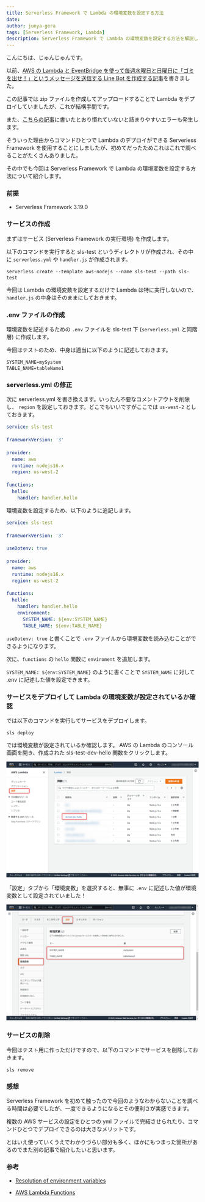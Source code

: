 ```yaml
---
title: Serverless Framework で Lambda の環境変数を設定する方法
date: 
author: junya-gera
tags: [Serverless Framework, Lambda]
description: Serverless Framework で Lambda の環境変数を設定する方法を解説します。
---
```


こんにちは、じゅんじゅんです。

以前、[AWS の Lambda と EventBridge を使って毎週水曜日と日曜日に「ゴミを出せ！」というメッセージを送信する Line Bot を作成する記事](https://mseeeen.msen.jp/create-line-bot-with-lambda-and-eventbridge/)を書きました。

この記事では zip ファイルを作成してアップロードすることで Lambda をデプロイしていましたが、これが結構手間です。

また、[こちらの記事](https://mseeeen.msen.jp/how-to-solve-lambda-error-that-handler-or-module-cannot-be-found/)に書いたとおり慣れていないと詰まりやすいエラーも発生します。

そういった理由からコマンドひとつで Lambda のデプロイができる Serverless Framework を使用することにしましたが、初めてだったためこれはこれで調べることがたくさんありました。

その中でも今回は Serverless Framework で Lambda の環境変数を設定する方法について紹介します。


### 前提
- Serverless Framework 3.19.0

### サービスの作成
まずはサービス (Serverless Framework の実行環境) を作成します。

以下のコマンドを実行すると sls-test というディレクトリが作成され、その中に `serverless.yml` や `handler.js` が作成されます。

```
serverless create --template aws-nodejs --name sls-test --path sls-test
```

今回は Lambda の環境変数を設定するだけで Lambda は特に実行しないので、 `handler.js` の中身はそのままにしておきます。

### .env ファイルの作成
環境変数を記述するための `.env` ファイルを sls-test 下 (`serverless.yml` と同階層) に作成します。

今回はテストのため、中身は適当に以下のように記述しておきます。

```:title=.env
SYSTEM_NAME=mySystem
TABLE_NAME=tableName1
```

### serverless.yml の修正
次に serverless.yml を書き換えます。いったん不要なコメントアウトを削除し、 `region` を設定しておきます。どこでもいいですがここでは `us-west-2` としておきます。

```yml{8}:title=serverless.yml
service: sls-test

frameworkVersion: '3'

provider:
  name: aws
  runtime: nodejs16.x
  region: us-west-2

functions:
  hello:
    handler: handler.hello
```

環境変数を設定するため、以下のように追記します。

```yml{5,15-17}:title=serverless.yml
service: sls-test

frameworkVersion: '3'

useDotenv: true

provider:
  name: aws
  runtime: nodejs16.x
  region: us-west-2

functions:
  hello:
    handler: handler.hello
    environment:
      SYSTEM_NAME: ${env:SYSTEM_NAME}
      TABLE_NAME: ${env:TABLE_NAME}
```

`useDotenv: true` と書くことで `.env` ファイルから環境変数を読み込むことができるようになります。

次に、`functions` の `hello` 関数に `enviroment` を追加します。

`SYSTEM_NAME: ${env:SYSTEM_NAME}` のように書くことで `SYSTEM_NAME` に対して .env に記述した値を設定できます。

### サービスをデプロイして Lambda の環境変数が設定されているか確認
では以下のコマンドを実行してサービスをデプロイします。

```
sls deploy
```

では環境変数が設定されているか確認します。 AWS の Lambda のコンソール画面を開き、作成された sls-test-dev-hello 関数をクリックします。

![AWS コンソール Lambda → 関数 → sls-test-dev-hello](images/2022-07-24_02h22_24.png  "AWS コンソール Lambda → 関数 → sls-test-dev-hello")

「設定」タブから「環境変数」を選択すると、無事に `.env` に記述した値が環境変数として設定されていました！

![設定 → 環境関数](images/2022-07-24_02h26_25.png  "設定 → 環境関数")

### サービスの削除
今回はテスト用に作っただけですので、以下のコマンドでサービスを削除しておきます。
```
sls remove
```

### 感想
Serverless Framework を初めて触ったので今回のようなわからないことを調べる時間は必要でしたが、一度できるようになるとその便利さが実感できます。

複数の AWS サービスの設定をひとつの yml ファイルで完結させられたり、コマンドひとつでデプロイできるのは大きなメリットです。

とはいえ使っていくうえでわかりづらい部分も多く、ほかにもつまった箇所があるのでまた別の記事で紹介したいと思います。

### 参考

- [Resolution of environment variables](https://www.serverless.com/framework/docs/environment-variables/)

- [AWS Lambda Functions](https://www.serverless.com/framework/docs/providers/aws/guide/functions)
